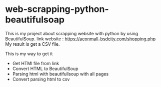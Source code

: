 # web-scrapping-python-beautifulsoap
This is my project about scrapping website with python by using BeautifulSoup.
link website : https://aeonmall-bsdcity.com/shopping.php
My result is get a CSV file.

This is my way to get it
- Get HTMl file from link
- Convert HTML to BeautifulSoup
- Parsing html with beautifullsoup with all pages
- Convert parsing html to csv
